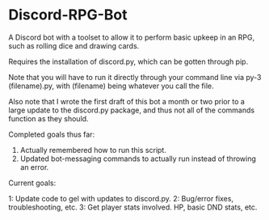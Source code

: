 # Discord-RPG-Bot
A Discord bot with a toolset to allow it to perform basic upkeep in an RPG, such as rolling dice and drawing cards. 

Requires the installation of discord.py, which can be gotten through pip.  

Note that you will have to run it directly through your command line via py-3 (filename).py, with (filename) being whatever you call the file. 

Also note that I wrote the first draft of this bot a month or two prior to a large update to the discord.py package, and thus not all of the commands function as they should. 

Completed goals thus far: 

1. Actually remembered how to run this script. 
2. Updated bot-messaging commands to actually run instead of throwing an error. 

Current goals:

1: Update code to gel with updates to discord.py. 
2: Bug/error fixes, troubleshooting, etc. 
3: Get player stats involved. HP, basic DND stats, etc. 
